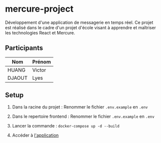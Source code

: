 # mercure-project

Développement d'une application de messagerie en temps réel. Ce projet est réalisé dans le cadre d'un projet d'école visant à apprendre et maîtriser les technologies React et Mercure.

## Participants

| Nom      | Prénom   |
|----------|----------|
| HUANG    | Victor   |
| DJAOUT   | Lyes     |

## Setup

1. Dans la racine du projet : Renommer le fichier `.env.example` en `.env`

2. Dans le repertoire frontend : Renommer le fichier `.env.example` en `.env`

3. Lancer la commande : `docker-compose up -d --build`

4. Accéder à <a href="http://localhost:5173">l'application</a>